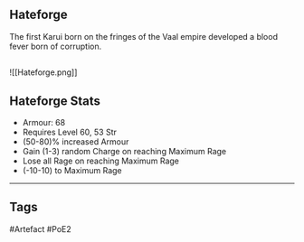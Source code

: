 ## Hateforge
The first Karui born on the fringes of the Vaal empire developed a blood fever born of corruption.
##
![[Hateforge.png]]
## Hateforge Stats
- Armour: 68
- Requires Level 60, 53 Str
- (50-80)% increased Armour
- Gain (1-3) random Charge on reaching Maximum Rage
- Lose all Rage on reaching Maximum Rage
- (-10-10) to Maximum Rage


---
## Tags
#Artefact
#PoE2